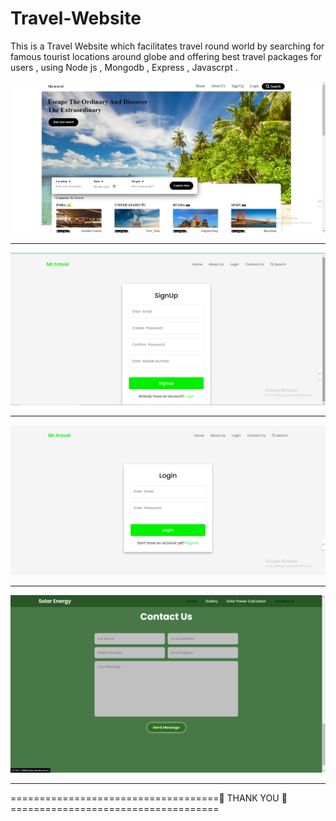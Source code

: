 # Travel-Website
This is a Travel Website which facilitates travel round world by searching for famous tourist locations around globe and offering best travel packages for users , using Node js , Mongodb , Express , Javascrpt .



![](https://github.com/Shubham-Yadav003/Travel-Website/blob/main/public/pics/i1.png)
<hr>
<img src="https://github.com/Shubham-Yadav003/Travel-Website/blob/main/public/pics/i2.png" alt="">
<hr>
<img src="https://github.com/Shubham-Yadav003/Travel-Website/blob/main/public/pics/i3.png" alt="">
<hr>
<img src="https://github.com/VinayThakur04/Solar-Power-Calculator/blob/main/contact%20us.png" alt="">
<hr>
====================================🙏 THANK YOU 🙏====================================

